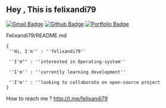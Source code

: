 ## Hey , This is felixandi79
[![Gmail Badge](https://img.shields.io/badge/-felixandi79@gmail.com-c14438?style=flat&logo=Gmail&logoColor=white&link=mailto:felixandi79@gmail.com)](mailto:felixandi79@gmail.com) [![Github Badge](https://img.shields.io/badge/-felixandi79-grey?style=flat&logo=github&logoColor=white&link=https://github.com/felixandi79/)](https://www.github.com/felixandi79/) [![Portfolio Badge](https://img.shields.io/badge/portfolio-web-blue?style=flat&link=https://github.com/felixandi79/)](https://github.com/felixandi79/) <p align='left'>Felixandi79/README.md

```
{
 ''Hi, I'm'' : ''felixandi79''

 ''I'm"" : ''interested in Operating-system''
 
 ''I'm'' : ''currently learning development''

 ''I'm'' : ''looking to collaborate on open-source project
}
```

 How to reach me ?
http://t.me/felixandi79</p>
